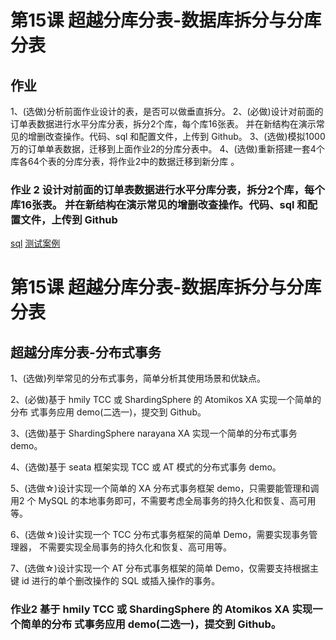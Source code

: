 # 第15课 超越分库分表-数据库拆分与分库分表

## 作业

1、(选做)分析前面作业设计的表，是否可以做垂直拆分。
2、(必做)设计对前面的订单表数据进行水平分库分表，拆分2个库，每个库16张表。 并在新结构在演示常见的增删改查操作。代码、sql 和配置文件，上传到 Github。
3、(选做)模拟1000万的订单单表数据，迁移到上面作业2的分库分表中。
4、(选做)重新搭建一套4个库各64个表的分库分表，将作业2中的数据迁移到新分库 。

### 作业 2 设计对前面的订单表数据进行水平分库分表，拆分2个库，每个库16张表。 并在新结构在演示常见的增删改查操作。代码、sql 和配置文件，上传到 Github
[sql](./OrderSharding/sql)
[测试案例](./OrderSharding/src/test/java/sharding/DataSourceTest.java)

# 第15课 超越分库分表-数据库拆分与分库分表

## 超越分库分表-分布式事务

1、(选做)列举常见的分布式事务，简单分析其使用场景和优缺点。

2、(必做)基于 hmily TCC 或 ShardingSphere 的 Atomikos XA 实现一个简单的分布 式事务应用 demo(二选一)，提交到 Github。

3、(选做)基于 ShardingSphere narayana XA 实现一个简单的分布式事务 demo。

4、(选做)基于 seata 框架实现 TCC 或 AT 模式的分布式事务 demo。

5、(选做☆)设计实现一个简单的 XA 分布式事务框架 demo，只需要能管理和调用2 个 MySQL 的本地事务即可，不需要考虑全局事务的持久化和恢复、高可用等。

6、(选做☆)设计实现一个 TCC 分布式事务框架的简单 Demo，需要实现事务管理器， 不需要实现全局事务的持久化和恢复、高可用等。

7、(选做☆)设计实现一个 AT 分布式事务框架的简单 Demo，仅需要支持根据主键 id 进行的单个删改操作的 SQL 或插入操作的事务。

### 作业2 基于 hmily TCC 或 ShardingSphere 的 Atomikos XA 实现一个简单的分布 式事务应用 demo(二选一)，提交到 Github。
